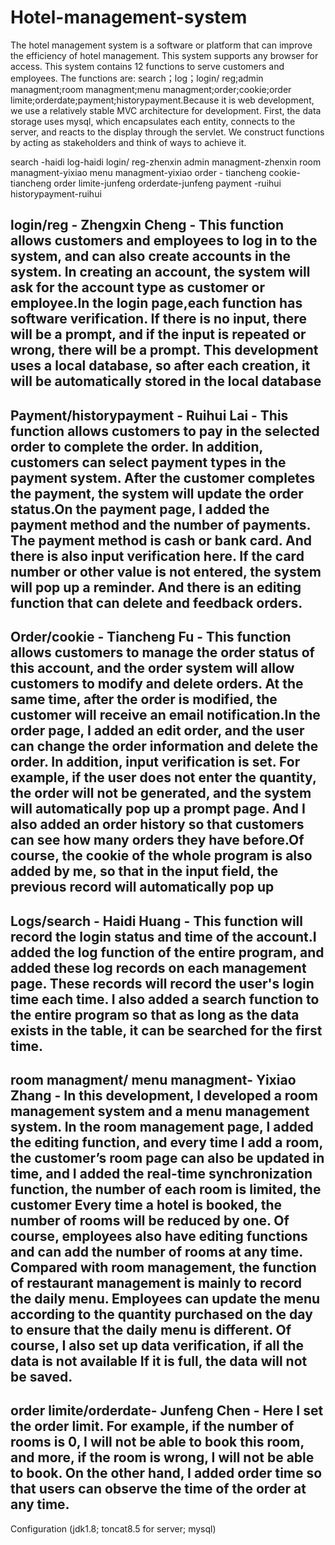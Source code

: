 # Hotel-management-system
The hotel management system is a software or platform that can improve the efficiency of hotel management. This system supports any browser for access.  This system contains 12 functions to serve customers and employees.  The functions are: search；log；login/ reg;admin managment;room managment;menu managment;order;cookie;order limite;orderdate;payment;historypayment.Because it is web development, we use a relatively stable MVC architecture for development. First, the data storage uses mysql, which encapsulates each entity, connects to the server, and reacts to the display through the servlet. We construct functions by acting as stakeholders and think of ways to achieve it.

search -haidi
log-haidi
login/ reg-zhenxin
admin managment-zhenxin
room managment-yixiao
menu managment-yixiao
order - tiancheng
cookie-tiancheng
order limite-junfeng
orderdate-junfeng
payment -ruihui
historypayment-ruihui





login/reg - Zhengxin Cheng - 
This function allows customers and employees to log in to the system, and can also create accounts in the system.  In creating an account, the system will ask for the account type as customer or employee.In the login page,each function has software verification. If there is no input, there will be a prompt, and if the input is repeated or wrong, there will be a prompt. This development uses a local database, so after each creation, it will be automatically stored in the local database
-----------------------------------

Payment/historypayment - Ruihui Lai - 
This function allows customers to pay in the selected order to complete the order.  In addition, customers can select payment types in the payment system.  After the customer completes the payment, the system will update the order status.On the payment page, I added the payment method and the number of payments. The payment method is cash or bank card. And there is also input verification here. If the card number or other value is not entered, the system will pop up a reminder. And there is an editing function that can delete and feedback orders.
-----------------------------------

Order/cookie - Tiancheng Fu - 
This function allows customers to manage the order status of this account, and the order system will allow customers to modify and delete orders.  At the same time, after the order is modified, the customer will receive an email notification.In the order page, I added an edit order, and the user can change the order information and delete the order. In addition, input verification is set. For example, if the user does not enter the quantity, the order will not be generated, and the system will automatically pop up a prompt page. And I also added an order history so that customers can see how many orders they have before.Of course, the cookie of the whole program is also added by me, so that in the input field, the previous record will automatically pop up
-----------------------------------

Logs/search - Haidi Huang - 
This function will record the login status and time of the account.I added the log function of the entire program, and added these log records on each management page. These records will record the user's login time each time. I also added a search function to the entire program so that as long as the data exists in the table, it can be searched for the first time.
-----------------------------------

room managment/ menu managment- Yixiao Zhang - 
In this development, I developed a room management system and a menu management system. In the room management page, I added the editing function, and every time I add a room, the customer’s room page can also be updated in time, and I added the real-time synchronization function, the number of each room is limited, the customer Every time a hotel is booked, the number of rooms will be reduced by one. Of course, employees also have editing functions and can add the number of rooms at any time. Compared with room management, the function of restaurant management is mainly to record the daily menu. Employees can update the menu according to the quantity purchased on the day to ensure that the daily menu is different. Of course, I also set up data verification, if all the data is not available If it is full, the data will not be saved.
-----------------------------------

order limite/orderdate- Junfeng Chen - 
Here I set the order limit. For example, if the number of rooms is 0, I will not be able to book this room, and more, if the room is wrong, I will not be able to book. On the other hand, I added order time so that users can observe the time of the order at any time.
-----------------------------------


Configuration (jdk1.8; toncat8.5 for server; mysql)
